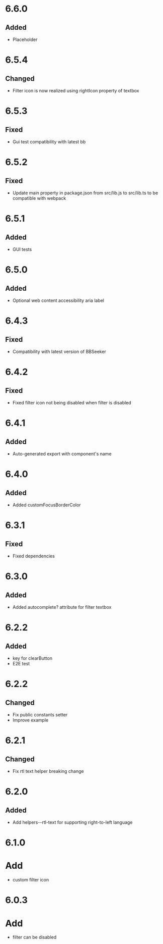 # 6.6.0
## Added
- Placeholder

# 6.5.4
## Changed
- Filter icon is now realized using rightIcon property of textbox

# 6.5.3
## Fixed
- Gui test compatibility with latest bb

# 6.5.2
## Fixed
- Update main property in package.json from src/lib.js to src/lib.ts to be compatible with webpack

# 6.5.1
## Added
- GUI tests

# 6.5.0
## Added
- Optional web content accessibility aria label

# 6.4.3
## Fixed
- Compatibility with latest version of BBSeeker

# 6.4.2
## Fixed
- Fixed filter icon not being disabled when filter is disabled

# 6.4.1
## Added
- Auto-generated export with component's name

# 6.4.0
## Added
- Added customFocusBorderColor

# 6.3.1
## Fixed
- Fixed dependencies

# 6.3.0
## Added
- Added autocomplete? attribute for filter textbox

# 6.2.2
## Added
- key for clearButton
- E2E test

# 6.2.2
## Changed
- Fix public constants setter
- Improve example

# 6.2.1
## Changed
- Fix rtl text helper breaking change

# 6.2.0
## Added
- Add helpers--rtl-text for supporting right-to-left language

# 6.1.0
# Add
- custom filter icon

# 6.0.3
# Add
- filter can be disabled
